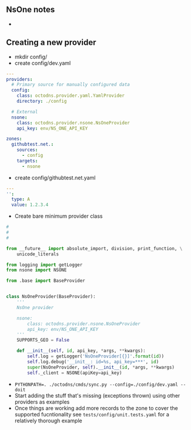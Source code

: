 ## NsOne notes

* 

## Creating a new provider

* mkdir config/
* create config/dev.yaml

```yaml
---
providers:
  # Primary source for manually configured data
  config:
    class: octodns.provider.yaml.YamlProvider
    directory: ./config

  # External
  nsone:
    class: octodns.provider.nsone.NsOneProvider
    api_key: env/NS_ONE_API_KEY

zones:
  githubtest.net.:
    sources:
      - config
    targets:
      - nsone
```

* create config/githubtest.net.yaml

```yaml
---
'':
  type: A
  value: 1.2.3.4
```

* Create bare minimum provider class

```python
#
#
#

from __future__ import absolute_import, division, print_function, \
    unicode_literals

from logging import getLogger
from nsone import NSONE

from .base import BaseProvider


class NsOneProvider(BaseProvider):
    '''
    NsOne provider

    nsone:
        class: octodns.provider.nsone.NsOneProvider
        api_key: env/NS_ONE_API_KEY
    '''
    SUPPORTS_GEO = False

    def __init__(self, id, api_key, *args, **kwargs):
        self.log = getLogger('NsOneProvider[{}]'.format(id))
        self.log.debug('__init__: id=%s, api_key=***', id)
        super(NsOneProvider, self).__init__(id, *args, **kwargs)
        self._client = NSONE(apiKey=api_key)
```

* `PYTHONPATH=. ./octodns/cmds/sync.py --config=./config/dev.yaml --doit`
* Start adding the stuff that's missing (exceptions thrown) using other providers as examples
* Once things are working add more records to the zone to cover the supported
    fucntionality see `tests/config/unit.tests.yaml` for a relatively thorough
    example

